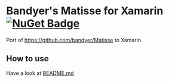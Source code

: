 # Bandyer's Matisse for Xamarin [![NuGet Badge](https://buildstats.info/nuget/Bandyer.Matisse)](https://www.nuget.org/packages/Bandyer.Matisse/)

Port of https://github.com/bandyer/Matisse to Xamarin.

## How to use

Have a look at [README.md](https://github.com/bandyer/Matisse)